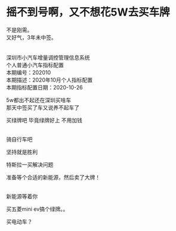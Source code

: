 # 摇不到号啊，又不想花5W去买车牌


不是刚需。<br />
又好气，3年未中签。<br />
<br />
<br />
深圳市小汽车增量调控管理信息系统<br />
个人普通小汽车指标配置<br />
本期编号：202010<br />
本期描述：2020年10月个人指标配置<br />
本期指标配置日期：2020-10-26<br />


5w都出不起还在深圳买啥车<br />
那天中签买了车又说养不起车了

买绿牌吧 毕竟绿牌好上 不用加钱<br />
<br />
<img id="aimg_P0Y09" onclick="zoom(this, this.src, 0, 0, 0)" class="zoom" src="https://imgurl.mxdreamx.com/2020/10/20/TOIMG3555c1020074632N.png" onmouseover="img_onmouseoverfunc(this)" onload="thumbImg(this)" border="0" alt="" />

骑自行车吧

坚持就是胜利

特斯拉一买解决问题

准备等个合适的新能源，然后卖了大牌！<br />
<br />
<img src="static/image/smiley/default/lol.gif" smilieid="12" border="0" alt="" /><img src="static/image/smiley/default/lol.gif" smilieid="12" border="0" alt="" /><img src="static/image/smiley/default/lol.gif" smilieid="12" border="0" alt="" />

新能源等着你

买五菱mini ev搞个绿牌。。<img id="aimg_TyY1n" onclick="zoom(this, this.src, 0, 0, 0)" class="zoom" src="https://cdn.jsdelivr.net/gh/hishis/forum-master/public/images/patch.gif" onmouseover="img_onmouseoverfunc(this)" onload="thumbImg(this)" border="0" alt="" />

买电动车？
